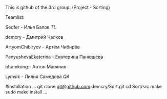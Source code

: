 This is github of the 3rd group. (Project - Sorting)

Teamlist:

Sedfer - Илья Балов  *TL*

demcry - Дмитрий Чалков

ArtyomChibiryov - Артём Чибирёв

PanyushevaEkaterina - Екатерина Панюшева

bhumkong - Антон Манянин

Lymsik - Лилия Самедова  *QA* 

#installation
...
git clone git@github.com:demcry/Sort.git
cd Sort/src
make
sudo make install
...